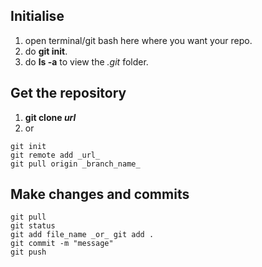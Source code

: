 ## Initialise
1. open terminal/git bash here where you want your repo.
2. do **git init**.
3. do **ls -a** to view the _.git_ folder.
## Get the repository
1. **git clone _url_**
2. or
```
git init
git remote add _url_
git pull origin _branch_name_
```
## Make changes and commits
```
git pull
git status
git add file_name _or_ git add .
git commit -m "message"
git push
```


